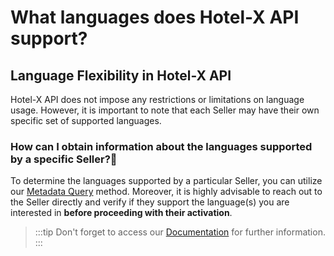 ﻿---
sidebar_position: 7
---

# What languages does Hotel-X API support?

## Language Flexibility in Hotel-X API

Hotel-X API does not impose any restrictions or limitations on language usage. However, it is important to note that each Seller may have their own specific set of supported languages.

### How can I obtain information about the languages supported by a specific Seller?🔎

To determine the languages supported by a particular Seller, you can utilize our [Metadata Query](https://knowledge.travelgate.com/hotel-x-development-metadata) method. Moreover, it is highly advisable to reach out to the Seller directly and verify if they support the language(s) you are interested in **before proceeding with their activation**.

>:::tip
Don't forget to access our [Documentation](/docs/apis/for-buyers/hotel-x-pull-buyers-api/quickstart/) for further information.
:::
